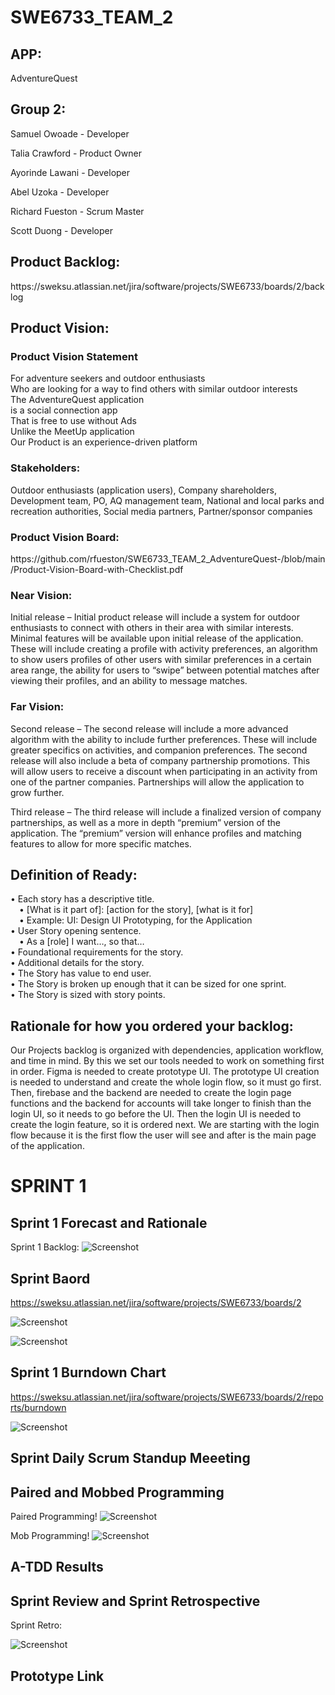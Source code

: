 # SWE6733_TEAM_2

<h2>APP:</h2> AdventureQuest 

<h2>Group 2:</h2>

Samuel Owoade - Developer 

Talia Crawford - Product Owner

Ayorinde Lawani - Developer 

Abel Uzoka - Developer 

Richard Fueston - Scrum Master 

Scott Duong - Developer 


<h2>Product Backlog:</h2> https://sweksu.atlassian.net/jira/software/projects/SWE6733/boards/2/backlog

<h2>Product Vision:</h2>

<h3>Product Vision Statement</h3>
For adventure seekers and outdoor enthusiasts <br>
Who are looking for a way to find others with similar outdoor interests  <br>
The AdventureQuest application  <br>
is a social connection app <br>
That is free to use without Ads <br>
Unlike the MeetUp application<br>
Our Product is an experience-driven platform  <br>

 <h3>Stakeholders: </h3> 
Outdoor enthusiasts (application users), Company shareholders, Development team, PO, AQ management team, National and local parks and recreation authorities, Social media partners, Partner/sponsor companies 

<h3>Product Vision Board: </h3>
https://github.com/rfueston/SWE6733_TEAM_2_AdventureQuest-/blob/main/Product-Vision-Board-with-Checklist.pdf

<h3>Near Vision: </h3>

Initial release – Initial product release will include a system for outdoor enthusiasts to connect with others in their area with similar interests. Minimal features will be available upon initial release of the application. These will include creating a profile with activity preferences, an algorithm to show users profiles of other users with similar preferences in a certain area range, the ability for users to “swipe” between potential matches after viewing their profiles, and an ability to message matches.  

<h3>Far Vision: </h3>

Second release – The second release will include a more advanced algorithm with the ability to include further preferences. These will include greater specifics on activities, and companion preferences. The second release will also include a beta of company partnership promotions. This will allow users to receive a discount when participating in an activity from one of the partner companies. Partnerships will allow the application to grow further.  

Third release – The third release will include a finalized version of company partnerships, as well as a more in depth “premium” version of the application. The “premium” version will enhance profiles and matching features to allow for more specific matches.  

<h2>Definition of Ready:</h2>
  
•	Each story has a descriptive title.<br>
  &emsp;•	[What is it part of]: [action for the story], [what is it for]<br>
  &emsp;•	Example: UI: Design UI Prototyping, for the Application<br>
•	User Story opening sentence. <br>
  &emsp;•	As a [role] I want…, so that…<br>
•	Foundational requirements for the story.<br>
•	Additional details for the story.<br>
•	The Story has value to end user. <br>
•	The Story is broken up enough that it can be sized for one sprint. <br>
•	The Story is sized with story points.<br>

<h2>Rationale for how you ordered your backlog:</h2>

Our Projects backlog is organized with dependencies, application workflow, and time in mind. By this we set our tools needed to work on something first in order. Figma is needed to create prototype UI. The prototype UI creation is needed to understand and create the whole login flow, so it must go first. Then, firebase and the backend are needed to create the login page functions and the backend for accounts will take longer to finish than the login UI, so it needs to go before the UI. Then the login UI is needed to create the login feature, so it is ordered next. We are starting with the login flow because it is the first flow the user will see and after is the main page of the application. 

<h1>SPRINT 1</h1>

<h2>Sprint 1 Forecast and Rationale</h2>

Sprint 1 Backlog: 
![Screenshot](https://github.com/rfueston/SWE6733_TEAM_2_AdventureQuest/blob/main/Sprint_1_Backlog.png)

<h2>Sprint Baord</h2>

https://sweksu.atlassian.net/jira/software/projects/SWE6733/boards/2

![Screenshot](https://github.com/rfueston/SWE6733_TEAM_2_AdventureQuest/blob/main/Sprint_1_Board.png)

![Screenshot](https://github.com/rfueston/SWE6733_TEAM_2_AdventureQuest/blob/main/Sprint_1_completed.png)


<h2>Sprint 1 Burndown Chart</h2>

https://sweksu.atlassian.net/jira/software/projects/SWE6733/boards/2/reports/burndown

![Screenshot](https://github.com/rfueston/SWE6733_TEAM_2_AdventureQuest/blob/main/Sprint_1_Burndown.png)

<h2>Sprint Daily Scrum Standup Meeeting</h2>

<h2>Paired and Mobbed Programming</h2>

Paired Programming!
![Screenshot](https://github.com/rfueston/SWE6733_TEAM_2_AdventureQuest/blob/main/Paired_Sprint_1.png)

Mob Programming!
![Screenshot](https://github.com/rfueston/SWE6733_TEAM_2_AdventureQuest/blob/main/mobbing_Sprint_1.png)

<h2>A-TDD Results</h2>

<h2>Sprint Review and Sprint Retrospective</h2>

Sprint Retro:

![Screenshot](https://github.com/rfueston/SWE6733_TEAM_2_AdventureQuest/blob/main/Sprint_1_retro.png)


<h2>Prototype Link</h2>

